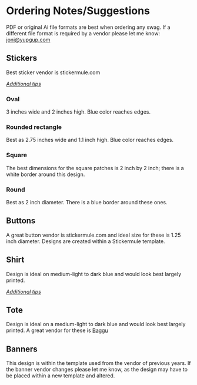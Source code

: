 # Ordering Notes/Suggestions

PDF or original Ai file formats are best when ordering any swag. If a different file format is required by a vendor please let me know: joni@yupgup.com 
## Stickers
Best sticker vendor is stickermule.com

*[Additional tips](https://medium.com/@helloyupgup/swag-secrets-stickers-633020ba375b)* 

### Oval 
3 inches wide and 2 inches high. Blue color reaches edges. 

### Rounded rectangle 
Best as 2.75 inches wide and 1.1 inch high. Blue color reaches edges. 

### Square
The best dimensions for the square patches is 2 inch by 2 inch; there is a white border around this design. 

### Round
Best as 2 inch diameter. There is a blue border around these ones. 

## Buttons
A great button vendor is stickermule.com and ideal size for these is 1.25 inch diameter. Designs are created within a Stickermule template. 

## Shirt
Design is ideal on medium-light to dark blue and would look best largely printed. 

*[Additional tips](https://medium.com/@helloyupgup/swag-secrets-t-shirts-95cc98851553)* 

## Tote
Design is ideal on a medium-light to dark blue and would look best largely printed. A great vendor for these is [Baggu](http://custom.baggu.com/)

## Banners
This design is within the template used from the vendor of previous years. If the banner vendor changes please let me know, as the design may have to be placed within a new template and altered. 
